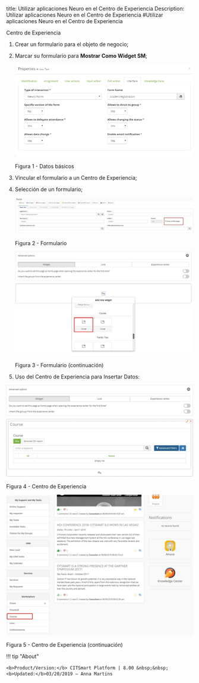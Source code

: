 title: Utilizar aplicaciones Neuro en el Centro de Experiencia
Description: Utilizar aplicaciones Neuro en el Centro de Experiencia
#Utilizar aplicaciones Neuro en el Centro de Experiencia

Centro de Experiencia

1.  Crear un formulario para el objeto de negocio;

2.  Marcar su formulario para **Mostrar Como Widget SM**;

    ![basic](images/neuro-sm-5.png)

    Figura 1 - Datos básicos

3.  Vincular el formulario a un Centro de Experiencia;

4.  Selección de un formulario;

    ![basic](images/neuro-sm-6.jpg)

    Figura 2 - Formulario

    ![basic](images/neuro-sm-7.png)

    Figura 3 - Formulario (continuación)

5.  Uso del Centro de Experiencia para Insertar Datos:

![basic](images/neuro-sm-8.png)

Figura 4 - Centro de Experiencia


![basic](images/neuro-sm-9.png)

Figura 5 - Centro de Experiencia (continuación)


!!! tip "About"

    <b>Product/Version:</b> CITSmart Platform | 8.00 &nbsp;&nbsp;
    <b>Updated:</b>03/20/2019 – Anna Martins
